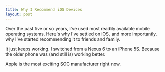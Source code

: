 ```yaml
---
title: Why I Recommend iOS Devices
layout: post
---
```


Over the past five or so years, I've used most readily available mobile operating systems. Here's why I've settled on iOS, and more importantly, why I've started recommending it to friends and family.

It just keeps working. I switched from a Nexus 6 to an iPhone 5S. Because the older phone was (and still is) working better.

Apple is the most exciting SOC manufacturer right now.
